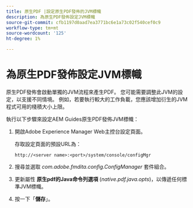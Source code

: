 ```yaml
---
title: 原生PDF |設定原生PDF發佈的JVM標幟
description: 為原生PDF發佈設定JVM標幟
source-git-commit: cfb1197d0aad7ea3771bc6e1a73c02f540cef0c9
workflow-type: tm+mt
source-wordcount: '125'
ht-degree: 1%

---
```



# 為原生PDF發佈設定JVM標幟

原生PDF發佈會啟動單獨的JVM流程來產生PDF。 您可能需要調整此JVM的設定，以支援不同情境。 例如，若要執行較大的工作負載，您應該增加衍生的JVM程式可用的棧積大小上限。

執行以下步驟來設定AEM Guides原生PDF發佈JVM標幟：

1. 開啟Adobe Experience Manager Web主控台設定頁面。

   存取設定頁面的預設URL為：

   ```http
   http://<server name>:<port>/system/console/configMgr
   ```

1. 搜尋並選取 *com.adobe.fmdita.config.ConfigManager* 套件組合。

1. 更新屬性 **原生pdf的Java命令列選項** (*native.pdf.java.opts*)，以傳遞任何標準JVM標幟。



1. 按一下「**儲存**」。